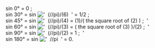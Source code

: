 sin 0° = 0 ;\
 sin 30° = sin
!['  (//pi)/(6)  '](../dictionary/equation_images/1631.1..png) = 1/2 ;\
 sin 45° = sin !['  (//pi)/(4) = (1)/( the square root of (2)
) ;  '](../dictionary/equation_images/1631.2..png)\
 sin 60° = sin !['  (//pi)/(3) = ( the square root of (3)
)/(2) ;  '](../dictionary/equation_images/1631.3..png)\
 sin 90° = sin
!['  (//pi)/(2) = 1 ;  '](../dictionary/equation_images/1631.4..png)\
 sin 180° = sin !['  //pi  '](../dictionary/equation_images/1631.5..png)
= 0.

